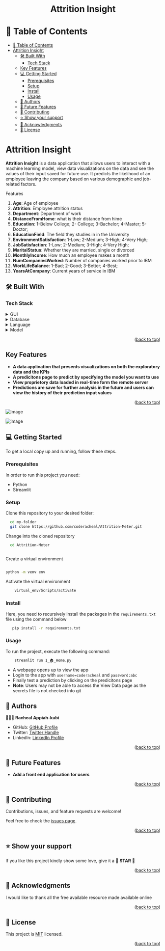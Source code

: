 <a name="readme-top"></a>

<div align="center">
  <h1><b>Attrition Insight</b></h1>
</div>

<!-- TABLE OF CONTENTS -->

# 📗 Table of Contents

- [📗 Table of Contents](#-table-of-contents)
- [Attrition Insight ](#attrition-insight-)
  - [🛠 Built With ](#-built-with-)
    - [Tech Stack ](#tech-stack-)
  - [Key Features ](#key-features-)
  - [💻 Getting Started ](#-getting-started-)
    - [Prerequisites](#prerequisites)
    - [Setup](#setup)
    - [Install](#install)
    - [Usage](#usage)
  - [👥 Authors ](#-authors-)
  - [🔭 Future Features ](#-future-features-)
  - [🤝 Contributing ](#-contributing-)
  - [⭐️ Show your support ](#️-show-your-support-)
  - [🙏 Acknowledgments ](#-acknowledgments-)
  - [📝 License ](#-license-)

<!-- PROJECT DESCRIPTION -->

# Attrition Insight <a name="about-project"></a>

**Attrition Insight** is a data application that allows users to interact with a machine learning model, view data visualizations on the data and see the values of their input saved for future use. It predicts the likelihood of an employee leaving the company based on various demographic and job-related factors.

Features
1. **Age**: Age of employee
2. **Attrition**: Employee attrition status
3. **Department**: Department of work
4. **DistanceFromHome**: what is their distance from hime
5. **Education**: 1-Below College; 2- College; 3-Bachelor; 4-Master; 5-Doctor;
6. **EducationField**: The field they studies in in the University
7. **EnvironmentSatisfaction**: 1-Low; 2-Medium; 3-High; 4-Very High;
8. **JobSatisfaction**: 1-Low; 2-Medium; 3-High; 4-Very High;
9. **MaritalStatus**: Whether they are married, single or divorced
10. **MonthlyIncome**: How much an employee makes a month
11. **NumCompaniesWorked**: Number of companies worked prior to IBM
12. **WorkLifeBalance**: 1-Bad; 2-Good; 3-Better; 4-Best;
13. **YearsAtCompany**: Current years of service in IBM

## 🛠 Built With <a name="built-with"></a>

### Tech Stack <a name="tech-stack"></a>

<details>
  <summary>GUI</summary>
  <ul>
    <li><a href="">Streamlit</a></li>
  </ul>
</details>

<details>
<summary>Database</summary>
  <ul>
    <li><a href="">Microsoft SQL Server</a></li>
  </ul>
</details>

<details>
<summary>Language</summary>
  <ul>
    <li><a href="">Python</a></li>
  </ul>
</details>

<details>
<summary>Model</summary>
  <ul>
    <li><a href="">Sklearn</a></li>
  </ul>
</details>

<p align="right">(<a href="#readme-top">back to top</a>)</p>
<!-- Features -->

## Key Features <a name="key-features"></a>

- **A data application that presents visualizations on both the exploratory data and the KPIs**
- **A predicitons page to predict by specifying the model you want to use**
- **View proprietory data loaded in real-time form the remote server**
- **Predictions are save for further analysis in the future and users can view the history of their prediction input values**


<p align="right">(<a href="#readme-top">back to top</a>)</p>

![image](https://github.com/coderacheal/Attrition-Meter/assets/97846040/eb717bf3-d42b-4005-8080-276b69f08167)

![image](https://github.com/coderacheal/Attrition-Meter/assets/97846040/3daeb818-b01a-4323-a297-314b66a7cb3e)



<!-- GETTING STARTED -->

## 💻 Getting Started <a name="getting-started"></a>


To get a local copy up and running, follow these steps.

### Prerequisites

In order to run this project you need:

- Python
- Streamlit

### Setup

Clone this repository to your desired folder:


```sh
  cd my-folder
  git clone https://github.com/coderacheal/Attrition-Meter.git
```

Change into the cloned repository

```sh
  cd Attrition-Meter
  
```

Create a virtual environment

```sh

python -m venv env

```

Activate the virtual environment

```sh
    virtual_env/Scripts/activate
```


### Install

Here, you need to recursively install the packages in the `requirements.txt` file using the command below 

```sh
   pip install -r requirements.txt
```


### Usage

To run the project, execute the following command:


```sh
    streamlit run 1_🏠_Home.py

```

- A webpage opens up to view the app
- Login to the app with `username=coderacheal` and `password:abc`
- Finally test a prediction by clicking on the predicitons page
- **Note**: Users may not be able to access the View Data page as the secrets file is not checked into git

<!-- AUTHORS -->

## 👥 Authors <a name="authors"></a>

🕵🏽‍♀️ **Racheal Appiah-kubi**

- GitHub: [GitHub Profile](https://github.com/coderacheal)
- Twitter: [Twitter Handle](https://twitter.com/racheal_kubi)
- LinkedIn: [LinkedIn Profile](https://www.linkedin.com/in/racheal-appiah-kubi/)

<p align="right">(<a href="#readme-top">back to top</a>)</p>

<!-- FUTURE FEATURES -->

## 🔭 Future Features <a name="future-features"></a>


- **Add a front end application for users**
  
  
<p align="right">(<a href="#readme-top">back to top</a>)</p>

<!-- CONTRIBUTING -->

## 🤝 Contributing <a name="contributing"></a>

Contributions, issues, and feature requests are welcome!

Feel free to check the [issues page](../../issues/).

<p align="right">(<a href="#readme-top">back to top</a>)</p>

<!-- SUPPORT -->

## ⭐️ Show your support <a name="support"></a>

If you like this project kindly show some love, give it a 🌟 **STAR** 🌟

<p align="right">(<a href="#readme-top">back to top</a>)</p>

<!-- ACKNOWLEDGEMENTS -->

## 🙏 Acknowledgments <a name="acknowledgements"></a>

I would like to thank all the free available resource made available online

<p align="right">(<a href="#readme-top">back to top</a>)</p>

<!-- LICENSE -->

## 📝 License <a name="license"></a>

This project is [MIT](./LICENSE) licensed.

<p align="right">(<a href="#readme-top">back to top</a>)</p>


